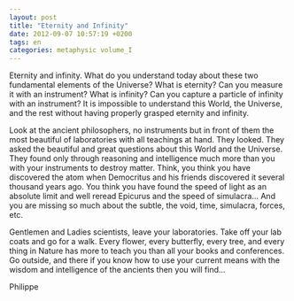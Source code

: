 ```yaml
---
layout: post
title: "Eternity and Infinity"
date: 2012-09-07 10:57:19 +0200
tags: en
categories: metaphysic volume_I
---
```

Eternity and infinity. What do you understand today about these two fundamental elements of the Universe? What is eternity? Can you measure it with an instrument? What is infinity? Can you capture a particle of infinity with an instrument? It is impossible to understand this World, the Universe, and the rest without having properly grasped eternity and infinity.

Look at the ancient philosophers, no instruments but in front of them the most beautiful of laboratories with all teachings at hand. They looked. They asked the beautiful and great questions about this World and the Universe. They found only through reasoning and intelligence much more than you with your instruments to destroy matter. Think, you think you have discovered the atom when Democritus and his friends discovered it several thousand years ago. You think you have found the speed of light as an absolute limit and well reread Epicurus and the speed of simulacra... And you are missing so much about the subtle, the void, time, simulacra, forces, etc.

Gentlemen and Ladies scientists, leave your laboratories. Take off your lab coats and go for a walk. Every flower, every butterfly, every tree, and every thing in Nature has more to teach you than all your books and conferences. Go outside, and there if you know how to use your current means with the wisdom and intelligence of the ancients then you will find...

Philippe

<!-- This work is licensed under a Creative Commons Attribution-NonCommercial 4.0 International License. -->